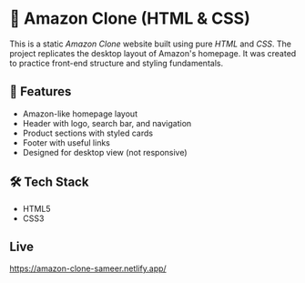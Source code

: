 # 🛒 Amazon Clone (HTML & CSS)

This is a static *Amazon Clone* website built using pure *HTML* and *CSS*. The project replicates the desktop layout of Amazon's homepage. It was created to practice front-end structure and styling fundamentals.

## 📌 Features
- Amazon-like homepage layout
- Header with logo, search bar, and navigation
- Product sections with styled cards
- Footer with useful links
- Designed for desktop view (not responsive)

## 🛠️ Tech Stack
- HTML5
- CSS3

## Live
https://amazon-clone-sameer.netlify.app/



